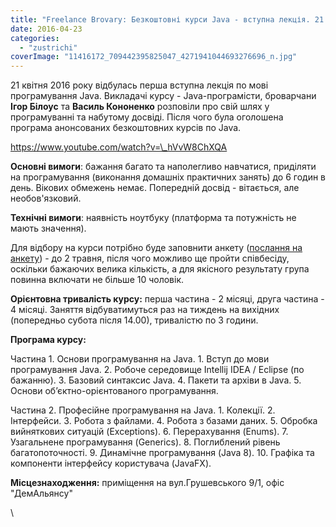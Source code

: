 ```yaml
---
title: "Freelance Brovary: Безкоштовні курси Java - вступна лекція. 21 квітня 2016 року"
date: 2016-04-23
categories: 
  - "zustrichi"
coverImage: "11416172_709442395825047_4271941044693276696_n.jpg"
---
```


21 квітня 2016 року відбулась перша вступна лекція по мові програмування Java. Викладачі курсу - Java-програмісти, броварчани **Ігор Білоус** та **Василь Кононенко** розповіли про свій шлях у програмуванні та набутому досвіді. Після чого була оголошена програма анонсованих безкоштовних курсів по Java. <!--more-->

https://www.youtube.com/watch?v=\_hVvW8ChXQA

**Основні вимоги**: бажання багато та наполегливо навчатися, приділяти на програмування (виконання домашніх практичних занять) до 6 годин в день. Вікових обмежень немає. Попередній досвід - вітається, але необов'язковий.

**Технічні вимоги**: наявність ноутбуку (платформа та потужність не мають значення).

Для відбору на курси потрібно буде заповнити анкету ([послання на анкету](https://docs.google.com/forms/d/1z1DL1AH5ULoBnlw1E6XtZfVoiKB65Xh97QpiipzCoNU/viewform)) - до 2 травня, після чого можливо ще пройти співбесіду, оскільки бажаючих велика кількість, а для якісного результату група повинна включати не більше 10 чоловік.

**Орієнтовна тривалість курсу:** перша частина - 2 місяці, друга частина - 4 місяці. Заняття відбуватимуться раз на тиждень на вихідних (попередньо субота після 14.00), тривалістю по 3 години.

**Програма курсу:**

Частина 1. Основи програмування на Java. 1. Вступ до мови програмування Java. 2. Робоче середовище Intellij IDEA / Eclipse (по бажанню). 3. Базовий синтаксис Java. 4. Пакети та архіви в Java. 5. Основи об’єктно-орієнтованого програмування.

Частина 2. Професійне програмування на Java. 1. Колекції. 2. Інтерфейси. 3. Робота з файлами. 4. Робота з базами даних. 5. Обробка вийняткових ситуацій (Exceptions). 6. Перерахування (Enums). 7. Узагальнене програмування (Generics). 8. Поглиблений рівень багатопоточності. 9. Динамічне програмування (Java 8). 10. Графіка та компоненти інтерфейсу користувача (JavaFX).

**Місцезнаходження:** приміщення на вул.Грушевського 9/1, офіс "ДемАльянсу"

\

